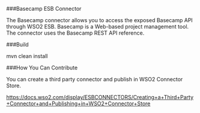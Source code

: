 ###Basecamp ESB Connector

The Basecamp connector allows you to access the exposed Basecamp API through WSO2 ESB. Basecamp is a Web-based project management tool. The connector uses the  Basecamp REST API  reference.

###Build

mvn clean install

###How You Can Contribute

You can create a third party connector and publish in WSO2 Connector Store.

https://docs.wso2.com/display/ESBCONNECTORS/Creating+a+Third+Party+Connector+and+Publishing+in+WSO2+Connector+Store